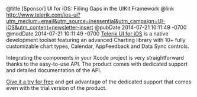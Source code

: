 @title [Sponsor] UI for iOS: Filling Gaps in the UIKit Framework
@link http://www.telerik.com/ios-ui?utm_medium=email&utm_source=inessential&utm_campaign=UI-iOS&utm_content=newsletter-insert
@pubDate 2014-07-21 10:11:49 -0700
@modDate 2014-07-21 10:11:49 -0700
<a href="http://www.telerik.com/ios-ui?utm_medium=email&utm_source=inessential&utm_campaign=UI-iOS&utm_content=newsletter-insert">Telerik UI for iOS</a> is a native development toolset featuring an advanced Charting library with 10+ fully customizable chart types, Calendar, AppFeedback and Data Sync controls. 

Integrating the components in your Xcode project is very straightforward thanks to the easy-to-use API. The product comes with dedicated support and detailed documentation of the API.

<a href="http://www.telerik.com/ios-ui?utm_medium=email&utm_source=inessential&utm_campaign=UI-iOS&utm_content=newsletter-insert">Give it a try for free</a> and get advantage of the dedicated support that comes even with the trial version of the product.
